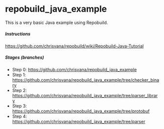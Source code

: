 repobuild_java_example
=====================

This is a very basic Java example using Repobuild.

##### Instructions
https://github.com/chrisvana/repobuild/wiki/Repobuild-Java-Tutorial

##### Stages (branches)
- Step 0: https://github.com/chrisvana/repobuild_java_example
- Step 1: https://github.com/chrisvana/repobuild_java_example/tree/checker_binary
- Step 2: https://github.com/chrisvana/repobuild_java_example/tree/parser_library
- Step 3: https://github.com/chrisvana/repobuild_java_example/tree/protobuf
- Step 4: https://github.com/chrisvana/repobuild_java_example/tree/parser
